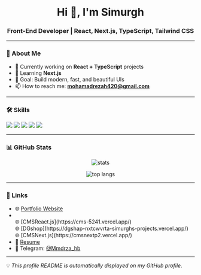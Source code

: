 <h1 align="center">Hi 👋, I'm Simurgh</h1>
<h3 align="center">Front-End Developer | React, Next.js, TypeScript, Tailwind CSS</h3>

---

### 🚀 About Me
- 🔭 Currently working on **React + TypeScript** projects  
- 🌱 Learning **Next.js**  
- 🎯 Goal: Build modern, fast, and beautiful UIs  
- 📫 How to reach me: **mohamadrezah420@gmail.com**

---

### 🛠 Skills
<p>
  <img src="https://img.shields.io/badge/React-20232A?style=for-the-badge&logo=react&logoColor=61DAFB" />
  <img src="https://img.shields.io/badge/TypeScript-007ACC?style=for-the-badge&logo=typescript&logoColor=white" />
  <img src="https://img.shields.io/badge/Tailwind_CSS-38B2AC?style=for-the-badge&logo=tailwind-css&logoColor=white" />
  <img src="https://img.shields.io/badge/Shadcn%2FUI-black?style=for-the-badge&logo=vercel&logoColor=white" />
  <img src="https://img.shields.io/badge/Vite-646CFF?style=for-the-badge&logo=vite&logoColor=white" />
</p>

---

### 📊 GitHub Stats
<p align="center">
  <img src="https://github-readme-stats.vercel.app/api?username=simurgh420&show_icons=true&theme=radical" alt="stats" />
</p>
<p align="center">
  <img src="https://github-readme-stats.vercel.app/api/top-langs/?username=simurgh420&layout=compact&theme=radical" alt="top langs" />
</p>

---

### 🔗 Links

- 🌐 [Portfolio Website](https://simurgh420.github.io/personalblog/)
- <br/>
         🌐 [CMSReact.js](https://cms-5241.vercel.app/)
  <br/>
  🌐 [DGshop](https://dgshap-nxtcwvrta-simurghs-projects.vercel.app/)
  <br/>
  🌐 [CMSNext.js](https://cmsnextp2.vercel.app/)
  <br/>
- 📄 [Resume](https://your-resume-link.com)
- 💬 Telegram: [@Mmdrza_hb](https://t.me/Mmdrza_hb)

---

💡 *This profile README is automatically displayed on my GitHub profile.*
